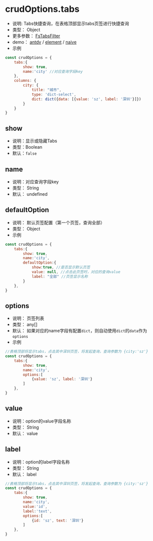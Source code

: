 
# crudOptions.tabs
* 说明: Tabs快捷查询，在表格顶部显示tabs页签进行快捷查询
* 类型： Object
* 更多参数： [FsTabsFilter](/api/components/crud/search/tabs-filter.md)
* demo： [antdv](http://fast-crud.docmirror.cn/antdv/#/crud/feature/tabs)  /  [element](http://fast-crud.docmirror.cn/element/#/crud/feature/tabs)  /  [naive](http://fast-crud.docmirror.cn/naive/#/crud/feature/tabs)
* 示例
```js
const crudOptions = { 
    tabs:{
        show: true,
        name:'city' //对应查询字段key
    },
    columns: {
        city: {
            title: "城市",
            type: 'dict-select',
            dict: dict({data: [{value: 'sz', label: '深圳'}]})
        }
    }
}
```

## show
* 说明：显示或隐藏Tabs
* 类型：Boolean
* 默认：`false`

## name
* 说明：对应查询字段key
* 类型： String
* 默认： undefined


## defaultOption
* 说明： 默认页签配置（第一个页签，查询全部）
* 类型： Object
* 示例
```js
const crudOptions = { 
    tabs:{
        show: true,
        name:'city',
        defaultOption:{
            show:true, //是否显示默认页签
            value: null, //点击此页签时，对应的查询value
            label: "全部" //页签显示名称
        }
    },
}
```

## options
* 说明： 页签列表
* 类型： any[]
* 默认： 如果对应的name字段有配置`dict`，则自动使用`dict`的`data`作为`options`
* 示例
```js
//表格顶部将显示tabs，点击其中深圳页签，将发起查询，查询参数为 {city:'sz'}
const crudOptions = { 
    tabs:{
        show: true,
        name:'city',
        options:[
            {value: 'sz', label: '深圳'}
        ]
    },
}
```


## value
* 说明：option的value字段名称
* 类型： String
* 默认： value


## label
* 说明：option的label字段名称
* 类型： String
* 默认： label
```js
//表格顶部将显示tabs，点击其中深圳页签，将发起查询，查询参数为 {city:'sz'}
const crudOptions = { 
    tabs:{
        show: true,
        name:'city',
        value:'id',
        label:'text',
        options:[
            {id: 'sz', text: '深圳'}
        ]
    },
}
```
